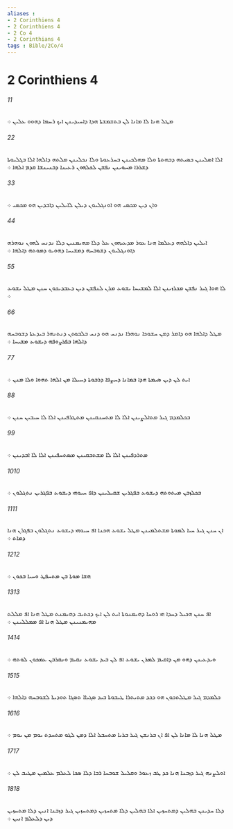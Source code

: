 ```yaml
---
aliases : 
- 2 Corinthiens 4
- 2 Corinthiens 4
- 2 Co 4
- 2 Corinthians 4
tags : Bible/2Co/4
---
```


# 2 Corinthiens 4

###### 11
ܡܛܠ ܗܢܐ ܠܐ ܡܐܢܐ ܠܢ ܒܬܫܡܫܬܐ ܗܕܐ ܕܐܚܝܕܝܢܢ ܐܝܟ ܪܚܡܐ ܕܗܘܘ ܥܠܝܢ ܀
###### 22
ܐܠܐ ܐܤܠܝܢܢ ܟܤܝܬܗ ܕܒܗܬܬܐ ܘܠܐ ܡܗܠܟܝܢܢ ܒܚܪܥܘܬܐ ܘܠܐ ܢܟܠܝܢܢ ܡܠܬܗ ܕܐܠܗܐ ܐܠܐ ܒܓܠܝܘܬܐ ܕܫܪܪܐ ܡܚܘܝܢܢ ܢܦܫܢ ܠܟܠܗܘܢ ܪܥܝܢܐ ܕܒܢܝܢܫܐ ܩܕܡ ܐܠܗܐ ܀
###### 33
ܘܐܢ ܕܝܢ ܡܟܤܝ ܗܘ ܐܘܢܓܠܝܘܢ ܕܝܠܢ ܠܐܝܠܝܢ ܕܐܒܕܝܢ ܗܘ ܡܟܤܝ ܀
###### 44
ܐܝܠܝܢ ܕܐܠܗܗ ܕܥܠܡܐ ܗܢܐ ܥܘܪ ܡܕܥܝܗܘܢ ܥܠ ܕܠܐ ܡܗܝܡܢܝܢ ܕܠܐ ܢܕܢܚ ܠܗܘܢ ܢܘܗܪܗ ܕܐܘܢܓܠܝܘܢ ܕܫܘܒܚܗ ܕܡܫܝܚܐ ܕܗܘܝܘ ܕܡܘܬܗ ܕܐܠܗܐ ܀
###### 55
ܠܐ ܗܘܐ ܓܝܪ ܢܦܫܢ ܡܟܪܙܝܢܢ ܐܠܐ ܠܡܫܝܚܐ ܝܫܘܥ ܡܪܢ ܠܢܦܫܢ ܕܝܢ ܕܥܒܕܝܟܘܢ ܚܢܢ ܡܛܠ ܝܫܘܥ ܀
###### 66
ܡܛܠ ܕܐܠܗܐ ܗܘ ܕܐܡܪ ܕܡܢ ܚܫܘܟܐ ܢܘܗܪܐ ܢܕܢܚ ܗܘ ܕܢܚ ܒܠܒܘܬܢ ܕܢܬܢܗܪ ܒܝܕܥܬܐ ܕܫܘܒܚܗ ܕܐܠܗܐ ܒܦܪܨܘܦܗ ܕܝܫܘܥ ܡܫܝܚܐ ܀
###### 77
ܐܝܬ ܠܢ ܕܝܢ ܤܝܡܬܐ ܗܕܐ ܒܡܐܢܐ ܕܚܨܦܐ ܕܪܒܘܬܐ ܕܚܝܠܐ ܡܢ ܐܠܗܐ ܬܗܘܐ ܘܠܐ ܡܢܢ ܀
###### 88
ܒܟܠܡܕܡ ܓܝܪ ܡܬܐܠܨܝܢܢ ܐܠܐ ܠܐ ܡܬܚܢܩܝܢܢ ܡܬܛܪܦܝܢܢ ܐܠܐ ܠܐ ܚܝܒܝܢ ܚܢܢ ܀
###### 99
ܡܬܪܕܦܝܢܢ ܐܠܐ ܠܐ ܡܫܬܒܩܝܢܢ ܡܤܬܚܦܝܢܢ ܐܠܐ ܠܐ ܐܒܕܝܢܢ ܀
###### 1010
ܒܟܠܙܒܢ ܡܝܬܘܬܗ ܕܝܫܘܥ ܒܦܓܪܝܢ ܫܩܝܠܝܢܢ ܕܐܦ ܚܝܘܗܝ ܕܝܫܘܥ ܒܦܓܪܝܢ ܢܬܓܠܘܢ ܀
###### 1111
ܐܢ ܚܢܢ ܓܝܪ ܚܝܐ ܠܡܘܬܐ ܡܫܬܠܡܝܢܢ ܡܛܠ ܝܫܘܥ ܗܟܢܐ ܐܦ ܚܝܘܗܝ ܕܝܫܘܥ ܢܬܓܠܘܢ ܒܦܓܪܢ ܗܢܐ ܕܡܐܬ ܀
###### 1212
ܗܫܐ ܡܘܬܐ ܒܢ ܡܬܚܦܛ ܘܚܝܐ ܒܟܘܢ ܀
###### 1313
ܐܦ ܚܢܢ ܗܟܝܠ ܕܚܕܐ ܗܝ ܪܘܚܐ ܕܗܝܡܢܘܬܐ ܐܝܬ ܠܢ ܐܝܟ ܕܟܬܝܒ ܕܗܝܡܢܬ ܡܛܠ ܗܢܐ ܐܦ ܡܠܠܬ ܡܗܝܡܢܝܢܢ ܡܛܠ ܗܢܐ ܐܦ ܡܡܠܠܝܢܢ ܀
###### 1414
ܘܝܕܥܝܢܢ ܕܗܘ ܡܢ ܕܐܩܝܡ ܠܡܪܢ ܝܫܘܥ ܐܦ ܠܢ ܒܝܕ ܝܫܘܥ ܢܩܝܡ ܘܢܩܪܒܢ ܥܡܟܘܢ ܠܘܬܗ ܀
###### 1515
ܟܠܡܕܡ ܓܝܪ ܡܛܠܬܟܘܢ ܗܘ ܕܟܕ ܡܬܝܬܪܐ ܛܝܒܘܬܐ ܒܝܕ ܤܓܝܐܐ ܬܤܓܐ ܬܘܕܝܬܐ ܠܫܘܒܚܗ ܕܐܠܗܐ ܀
###### 1616
ܡܛܠ ܗܢܐ ܠܐ ܡܐܢܐ ܠܢ ܐܦ ܐܢ ܒܪܢܫܢ ܓܝܪ ܒܪܝܐ ܡܬܚܒܠ ܐܠܐ ܕܡܢ ܠܓܘ ܡܬܚܕܬ ܝܘܡ ܡܢ ܝܘܡ ܀
###### 1717
ܐܘܠܨܢܗ ܓܝܪ ܕܙܒܢܐ ܗܢܐ ܟܕ ܛܒ ܙܥܘܪ ܘܩܠܝܠ ܫܘܒܚܐ ܪܒܐ ܕܠܐ ܤܟܐ ܠܥܠܡ ܥܠܡܝܢ ܡܛܝܒ ܠܢ ܀
###### 1818
ܕܠܐ ܚܕܝܢܢ ܒܗܠܝܢ ܕܡܬܚܙܝܢ ܐܠܐ ܒܗܠܝܢ ܕܠܐ ܡܬܚܙܝܢ ܕܡܬܚܙܝܢ ܓܝܪ ܕܙܒܢܐ ܐܢܝܢ ܕܠܐ ܡܬܚܙܝܢ ܕܝܢ ܕܠܥܠܡ ܐܢܝܢ ܀
